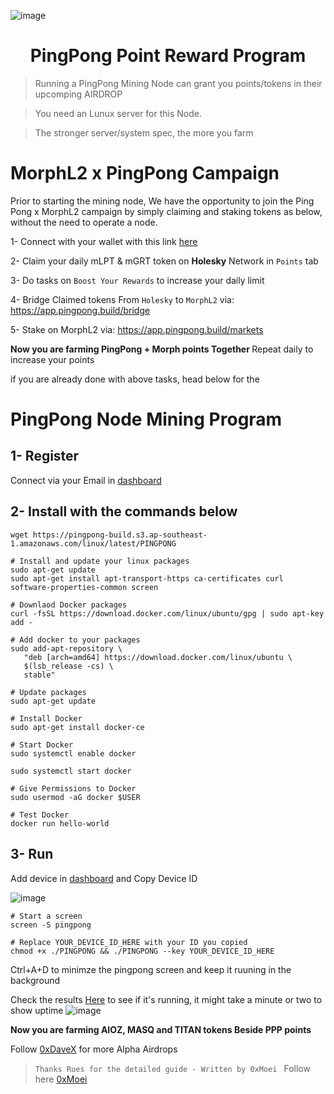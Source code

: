 ![image](https://github.com/0xDaveX/PingPong/assets/172975959/747763a0-ee2c-48f2-a1f7-19baba16e603)

<h1 align="center"> PingPong Point Reward Program </h1>

> Running a PingPong Mining Node can grant you points/tokens in their upcomping AIRDROP

> You need an Lunux server for this Node.

> The stronger server/system spec, the more you farm

# MorphL2 x PingPong Campaign

Prior to starting the mining node, We have the opportunity to join the Ping Pong x MorphL2 campaign by simply claiming and staking tokens as below, without the need to operate a node.

1- Connect with your wallet with this link [here](https://app.pingpong.build/points?invite_code=Z382XVhy)

2- Claim your daily mLPT & mGRT token on <b>Holesky</b> Network in `Points` tab

3- Do tasks on `Boost Your Rewards` to increase your daily limit

4- Bridge Claimed tokens From `Holesky` to `MorphL2` via: https://app.pingpong.build/bridge

5- Stake on MorphL2 via: https://app.pingpong.build/markets

<b>Now you are farming PingPong + Morph points Together </b>
Repeat daily to increase your points

if you are already done with above tasks, head below for the 

# PingPong Node Mining Program

## 1- Register
Connect via your Email in [dashboard](https://harvester.pingpong.build/)

## 2- Install with the commands below 

```console
wget https://pingpong-build.s3.ap-southeast-1.amazonaws.com/linux/latest/PINGPONG
```

```console
# Install and update your linux packages
sudo apt-get update
sudo apt-get install apt-transport-https ca-certificates curl software-properties-common screen

# Downlaod Docker packages
curl -fsSL https://download.docker.com/linux/ubuntu/gpg | sudo apt-key add -

# Add docker to your packages
sudo add-apt-repository \
   "deb [arch=amd64] https://download.docker.com/linux/ubuntu \
   $(lsb_release -cs) \
   stable"

# Update packages
sudo apt-get update

# Install Docker
sudo apt-get install docker-ce

# Start Docker
sudo systemctl enable docker

sudo systemctl start docker

# Give Permissions to Docker
sudo usermod -aG docker $USER

# Test Docker
docker run hello-world
```

## 3- Run
Add device in [dashboard](https://harvester.pingpong.build/devices) and Copy Device ID

![image](https://github.com/0xDaveX/PingPong/assets/172975959/639ffd63-4565-4094-95bc-cc39f6cf670a)


```console
# Start a screen
screen -S pingpong
```

```console
# Replace YOUR_DEVICE_ID_HERE with your ID you copied
chmod +x ./PINGPONG && ./PINGPONG --key YOUR_DEVICE_ID_HERE
```

Ctrl+A+D to minimze the pingpong screen and keep it ruuning in the background

Check the results [Here](https://harvester.pingpong.build/devices) to see if it's running, it might take a minute or two to show uptime
![image](https://github.com/0xDaveX/PingPong/assets/172975959/33f91a3f-4d2c-4802-8110-6f3ef5f692f7)

<B>Now you are farming AIOZ, MASQ and TITAN tokens Beside PPP points</b>

Follow [0xDaveX](https://x.com/0xDaveX) for more Alpha Airdrops



> `Thanks Rues for the detailed guide - Written by 0xMoei ` Follow here [0xMoei](https://x.com/0xMoei)
